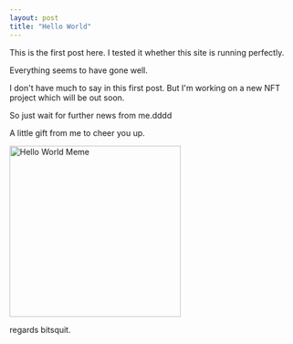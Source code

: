 ```yaml
---
layout: post
title: "Hello World"
---
```


This is the first post here. I tested it whether this site is running perfectly.

Everything seems to have gone well.

I don't have much to say in this first post. But I'm working on a new NFT project which will be out soon.

So just wait for further news from me.dddd

A little gift from me to cheer you up.

<img src="https://external-preview.redd.it/4FfGrWEWzAd_06QRJxIHDdIzAyvtvgS3BEELlI8WOVM.png?auto=webp&s=5ec71f14711c4ed7ff352c23253ce3d6d0adaf67" alt="Hello World Meme" style="height: 300px; width:300px;"/>

regards
bitsquit.
